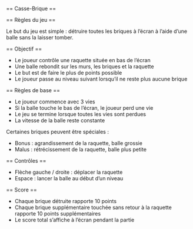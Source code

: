 == Casse-Brique ==

== Règles du jeu ==

Le but du jeu est simple : détruire toutes les briques à l’écran à l’aide d’une balle sans la laisser tomber.

== Objectif ==

- Le joueur contrôle une raquette située en bas de l’écran
- Une balle rebondit sur les murs, les briques et la raquette
- Le but est de faire le plus de points possible
- Le joueur passe au niveau suivant lorsqu’il ne reste plus aucune brique

== Règles de base ==

- Le joueur commence avec 3 vies
- Si la balle touche le bas de l’écran, le joueur perd une vie
- Le jeu se termine lorsque toutes les vies sont perdues
- La vitesse de la balle reste constante

Certaines briques peuvent être spéciales :

- Bonus : agrandissement de la raquette, balle grossie
- Malus : rétrécissement de la raquette, balle plus petite

== Contrôles ==

- Flèche gauche / droite : déplacer la raquette
- Espace : lancer la balle au début d’un niveau

== Score ==

- Chaque brique détruite rapporte 10 points
- Chaque brique supplémentaire touchée sans retour à la raquette rapporte 10 points supplémentaires
- Le score total s’affiche à l’écran pendant la partie
